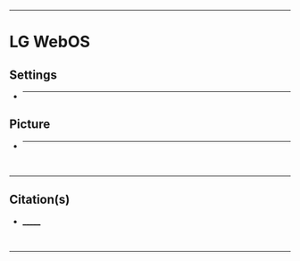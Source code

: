 <!-- ------------------------------------------------------------ -->
<!-- https://github.com/mcavallo-git/Coding/blob/main/smarthome/lg/lg-34uc88-b-computer-monitor.config.md -->
<!-- ------------------------------------------------------------ -->

<div style="white-space:nowrap;">

<hr />

# LG WebOS
## Settings
- ___

## Picture
- ___

<br /><hr />

## Citation(s)
- <a href="_____">_____</a>


<br /><hr />

</div>
